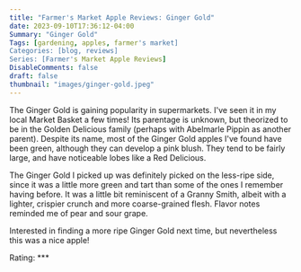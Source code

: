 ```yaml
---
title: "Farmer's Market Apple Reviews: Ginger Gold"
date: 2023-09-10T17:36:12-04:00
Summary: "Ginger Gold"
Tags: [gardening, apples, farmer's market]
Categories: [blog, reviews]
Series: [Farmer's Market Apple Reviews]
DisableComments: false
draft: false
thumbnail: "images/ginger-gold.jpeg"
---
```


The Ginger Gold is gaining popularity in supermarkets. I've seen it in my local Market Basket a few times! Its parentage is unknown, but theorized to be in the Golden Delicious family (perhaps with Abelmarle Pippin as another parent). Despite its name, most of the Ginger Gold apples I've found have been green, although they can develop a pink blush. They tend to be fairly large, and have noticeable lobes like a Red Delicious.

The Ginger Gold I picked up was definitely picked on the less-ripe side, since it was a little more green and tart than some of the ones I remember having before. It was a little bit reminiscent of a Granny Smith, albeit with a lighter, crispier crunch and more coarse-grained flesh. Flavor notes reminded me of pear and sour grape. 

Interested in finding a more ripe Ginger Gold next time, but nevertheless this was a nice apple!

Rating: ***